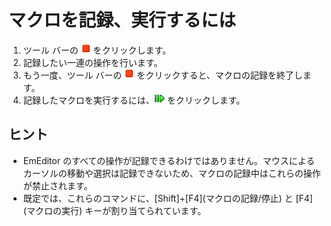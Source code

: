 # マクロを記録、実行するには

1. ツール バーの
![[マクロの記録/停止]](../../images/macrorecord.png)
をクリックします。
2. 記録したい一連の操作を行います。
3. もう一度、ツール バーの
![[マクロの記録/停止]](../../images/macrorecord.png)
をクリックすると、マクロの記録を終了します。
4. 記録したマクロを実行するには、![[マクロの実行]](../../images/macrorun.png)
をクリックします。

## ヒント

- EmEditor
のすべての操作が記録できるわけではありません。マウスによるカーソルの移動や選択は記録できないため、マクロの記録中はこれらの操作が禁止されます。
- 既定では、これらのコマンドに、\[Shift\]+\[F4\](マクロの記録/停止) と \[F4\](マクロの実行) キーが割り当てられています。
